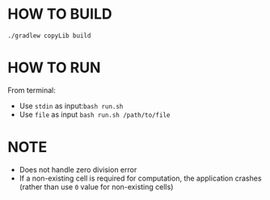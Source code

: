 # HOW TO BUILD

`./gradlew copyLib build`

# HOW TO RUN

From terminal:
- Use `stdin` as input:`bash run.sh`
- Use `file` as input `bash run.sh /path/to/file`

# NOTE
- Does not handle zero division error
- If a non-existing cell is required for computation, the application crashes (rather than use `0` value for non-existing cells)